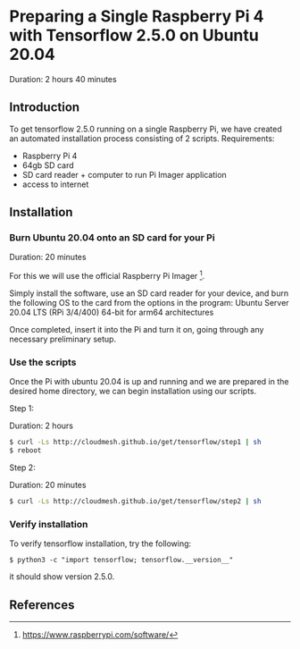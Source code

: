 # Preparing a Single Raspberry Pi 4 with Tensorflow 2.5.0 on Ubuntu 20.04

Duration: 2 hours 40 minutes

## Introduction
To get tensorflow 2.5.0 running on a single Raspberry Pi, we have created an automated installation process consisting of 2 scripts.
Requirements:
- Raspberry Pi 4
- 64gb SD card
- SD card reader + computer to run Pi Imager application
- access to internet

## Installation

### Burn Ubuntu 20.04 onto an SD card for your Pi
Duration: 20 minutes

For this we will use the official Raspberry Pi Imager [^ref2].

Simply install the software, use an SD card reader for your device, and burn the following OS to the card from the options in the program:
Ubuntu Server 20.04 LTS (RPi 3/4/400) 64-bit for arm64 architectures

Once completed, insert it into the Pi and turn it on, going through any necessary preliminary setup.

### Use the scripts
Once the Pi with ubuntu 20.04 is up and running and we are prepared in the desired home directory, we can begin installation using our scripts.

Step 1:

Duration: 2 hours

```bash
$ curl -Ls http://cloudmesh.github.io/get/tensorflow/step1 | sh
$ reboot
```

Step 2:

Duration: 20 minutes

```bash
$ curl -Ls http://cloudmesh.github.io/get/tensorflow/step2 | sh
```

### Verify installation
To verify tensorflow installation, try the following:

```
$ python3 -c "import tensorflow; tensorflow.__version__"
```
it should show version 2.5.0.

## References
[^ref2]: https://www.raspberrypi.com/software/

